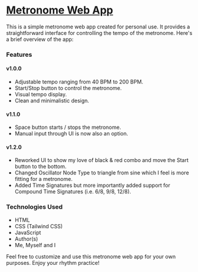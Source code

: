 # [Metronome Web App](https://metronome-vanilla-js.vercel.app/)

This is a simple metronome web app created for personal use. It provides a straightforward interface for controlling the tempo of the metronome. Here's a brief overview of the app:

### Features

#### v1.0.0
- Adjustable tempo ranging from 40 BPM to 200 BPM.
- Start/Stop button to control the metronome.
- Visual tempo display.
- Clean and minimalistic design.

#### v1.1.0
- Space button starts / stops the metronome.
- Manual input through UI is now also an option.

#### v1.2.0
- Reworked UI to show my love of black & red combo and move the Start button to the bottom.
- Changed Oscillator Node Type to triangle from sine which I feel is more fitting for a metronome.
- Added Time Signatures but more importantly added support for Compound Time Signatures (i.e. 6/8, 9/8, 12/8). 

### Technologies Used
- HTML
- CSS (Tailwind CSS)
- JavaScript
- Author(s)
- Me, Myself and I

Feel free to customize and use this metronome web app for your own purposes. Enjoy your rhythm practice!